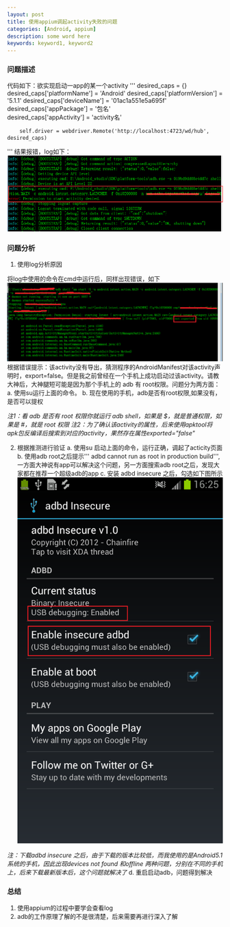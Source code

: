 ```yaml
---
layout: post
title: 使用appium调起activity失败的问题
categories: [Android, appium]
description: some word here
keywords: keyword1, keyword2
---
```


### 问题描述
代码如下：欲实现启动一app的某一个activity
'''
        desired_caps = {}
        desired_caps['platformName'] = 'Android'
        desired_caps['platformVersion'] = '5.1.1'
        desired_caps['deviceName'] = '01ac1a551e5a695f'
        desired_caps['appPackage'] = '包名'      
        desired_caps['appActivity'] = 'activity名'

        self.driver = webdriver.Remote('http://localhost:4723/wd/hub', desired_caps)
'''
结果报错，log如下：
![](/images/2016-3-9-1.png)

### 问题分析
1. 使用log分析原因

将log中使用的命令在cmd中运行后，同样出现错误，如下
![](/images/2016-3-9-2.png)
根据错误提示：该activity没有导出，猜测程序的AndroidManifest对该activity声明时，export=false。但是我之前曾经在一个手机上成功启动过该activity。请教大神后，大神腿短可能是因为那个手机上的 adb 有 root权限。问题分为两方面：
a. 使用su运行上面的命令。
b. 现在使用的手机，adb是否有root权限,如果没有，是否可以提权 

*注1：看 adb 是否有 root 权限你就运行 adb shell，如果是 $，就是普通权限，如果是 #，就是 root 权限*
*注2：为了确认该activity的属性，后来使用apktool将apk包反编译后搜索到对应的activity，果然存在属性exported="false"*


2. 根据推测进行验证
a. 使用su 启动上面的命令，运行正确，调起了acticity页面
b. 使用adb root之后提示''' adbd cannot run as root in production build''',一方面大神说有app可以解决这个问题，另一方面搜索adb root之后，发现大家都在推荐一个超级adb的app
c. 安装 adbd insecure 之后，勾选如下图所示
![](/images/2016-3-9-3.png)

*注：下载adbd  insecure 之后，由于下载的版本比较低，而我使用的是Android5.1系统的手机，因此出现devices not found 和offline 两种问题，分别在不同的手机上，后来下载最新版本后，这个问题就解决了*
d. 重启启动adb，问题得到解决

### 总结
1. 使用appium的过程中要学会查看log
2. adb的工作原理了解的不是很清楚，后来需要再进行深入了解

